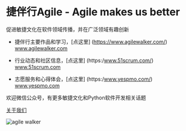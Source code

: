 # 捷伴行Agile - Agile makes us better
促进敏捷文化在软件领域传播，并在广泛领域有趣创新

- 捷伴行主要作品和学习，[点这里] (https://www.agilewalker.com/) www.agilewalker.com

- 行业动态和社区信息，[点这里] (https:/www.51scrum.com/) www.51scrum.com

- 志愿服务和心得体会，[点这里] (https:/www.yespmo.com/) www.yespmo.com

欢迎微信公众号，有更多敏捷文化和Python软件开发相关话题

[关于我们](https://w.url.cn/s/AYZWI9D)

![agile walker](https://www.agilewalker.com/wp-content/uploads/2020/05/QR_Code_agilewalker.png)
